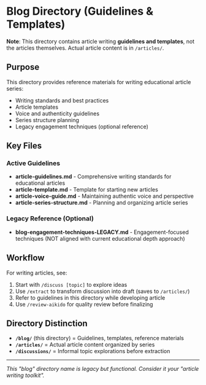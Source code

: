# Blog Directory (Guidelines & Templates)

**Note**: This directory contains article writing **guidelines and templates**, not the articles themselves. Actual article content is in `/articles/`.

## Purpose

This directory provides reference materials for writing educational article series:
- Writing standards and best practices
- Article templates
- Voice and authenticity guidelines
- Series structure planning
- Legacy engagement techniques (optional reference)

## Key Files

### Active Guidelines
- **article-guidelines.md** - Comprehensive writing standards for educational articles
- **article-template.md** - Template for starting new articles
- **article-voice-guide.md** - Maintaining authentic voice and perspective
- **article-series-structure.md** - Planning and organizing article series

### Legacy Reference (Optional)
- **blog-engagement-techniques-LEGACY.md** - Engagement-focused techniques (NOT aligned with current educational depth approach)

## Workflow

For writing articles, see:
1. Start with `/discuss [topic]` to explore ideas
2. Use `/extract` to transform discussion into draft (saves to `/articles/`)
3. Refer to guidelines in this directory while developing article
4. Use `/review-aikido` for quality review before finalizing

## Directory Distinction

- **`/blog/`** (this directory) = Guidelines, templates, reference materials
- **`/articles/`** = Actual article content organized by series
- **`/discussions/`** = Informal topic explorations before extraction

---

*This "blog" directory name is legacy but functional. Consider it your "article writing toolkit".*
